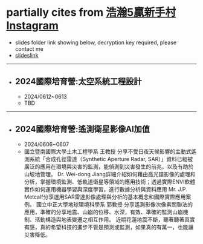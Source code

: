 # partially cites from [浩瀚5贏新手村 Instagram](https://www.instagram.com/p/C76J5XQNvOW/)
- slides folder link showing below, decryption key required, please contact me
- [slideslink](https://mega.nz/folder/z8pXDAwb)
------
- ## 2024國際培育營:太空系統工程設計
  - 2024/0612~0613 
  - TBD
------
- ## 2024國際培育營:遙測衛星影像AI加值
  - 2024/0606~0607 
  - 國立暨南國際大學土木工程學系 王教授 分享不受日夜天候影響的主動式遙測系統「合成孔徑雷達（Synthetic Aperture Radar, SAR）」資料已經被廣泛的應用在環境與災害的監測，能偵測到災害發生的前兆，以及有助於山坡地管理。
    Dr. Wei-dong Jiang詳細介紹如何藉由高光譜影像的處理和分析，掌握環境監測、低軌道衛星等領域的應用技術；透過實際ENVI軟體實作如何運用機器學習與深度學習，進行數據分析與資料應用
    Mr. J.P. Metcalf分享運用SAR雷達影像處理與分析的基本概念和國際實際應用案例。
    國立中正大學地球環境科學系 郭教授 分享遙測影像次像素關聯法的應用，準確的分享地震、山崩的位移、水深，有效、準確的監測山崩機制、活動構造與地表變遷之相互作用。
    近期花蓮地震不斷，聽著聽著真實有感，真的希望科技的進步不管是預測或監測，如果真的有萬一，也能讓災害降低。
